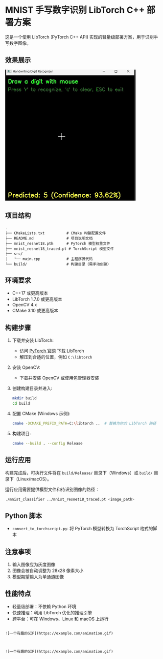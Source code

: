 # MNIST 手写数字识别 LibTorch C++ 部署方案

这是一个使用 LibTorch (PyTorch C++ API) 实现的轻量级部署方案，用于识别手写数字图像。

## 效果展示

![描述文字](./show.gif)

## 项目结构

```
.
├── CMakeLists.txt          # CMake 构建配置文件
├── README.md               # 项目说明文档
├── mnist_resnet18.pth      # PyTorch 模型权重文件
├── mnist_resnet18_traced.pt # TorchScript 模型文件
├── src/
│   └── main.cpp            # 主程序源代码
└── build/                  # 构建目录（需手动创建）
```

## 环境要求

- C++17 或更高版本
- LibTorch 1.7.0 或更高版本
- OpenCV 4.x
- CMake 3.10 或更高版本

## 构建步骤

1. 下载并安装 LibTorch:

   - 访问 [PyTorch 官网](https://pytorch.org/get-started/locally/) 下载 LibTorch
   - 解压到合适的位置，例如 `C:\libtorch`
2. 安装 OpenCV:

   - 下载并安装 OpenCV 或使用包管理器安装
3. 创建构建目录并进入:

   ```bash
   mkdir build
   cd build
   ```
4. 配置 CMake (Windows 示例):

   ```bash
   cmake -DCMAKE_PREFIX_PATH=C:\libtorch ..  # 替换为你的 LibTorch 路径
   ```
5. 构建项目:

   ```bash
   cmake --build . --config Release
   ```

## 运行应用

构建完成后，可执行文件将在 `build/Release/` 目录下（Windows）或 `build/` 目录下（Linux/macOS）。

运行应用需要提供模型文件和待识别图像的路径：

```bash
./mnist_classifier ../mnist_resnet18_traced.pt <image_path>
```

## Python 脚本

- `convert_to_torchscript.py`: 将 PyTorch 模型转换为 TorchScript 格式的脚本

## 注意事项

1. 输入图像应为灰度图像
2. 图像会被自动调整为 28x28 像素大小
3. 模型期望输入为单通道图像

## 性能特点

- 轻量级部署：不依赖 Python 环境
- 快速推理：利用 LibTorch 优化的推理引擎
- 跨平台：可在 Windows、Linux 和 macOS 上运行

<pre><div class="foldable-highlight"><pre><code class="markdown hljs">![一个有趣的GIF](https://example.com/animation.gif)
</code></pre></div></pre>


<pre><div class="foldable-highlight"><pre><code class="markdown hljs">![一个有趣的GIF](https://example.com/animation.gif)
</code></pre></div></pre>
